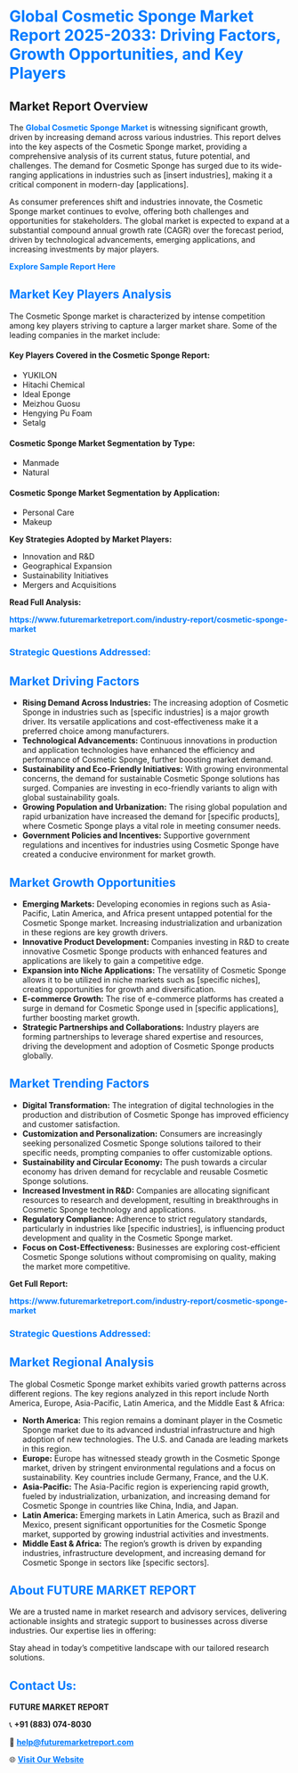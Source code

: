 <h1 style="color: #007BFF;">Global Cosmetic Sponge Market Report 2025-2033: Driving Factors, Growth Opportunities, and Key Players</h1>

<section id="overview">
<h2>Market Report Overview</h2>
<p>The <a href="https://www.futuremarketreport.com/industry-report/cosmetic-sponge-market" style="color: #007BFF; text-decoration: none;"><strong>Global Cosmetic Sponge Market</strong></a> is witnessing significant growth, driven by increasing demand across various industries. This report delves into the key aspects of the Cosmetic Sponge market, providing a comprehensive analysis of its current status, future potential, and challenges. The demand for Cosmetic Sponge has surged due to its wide-ranging applications in industries such as [insert industries], making it a critical component in modern-day [applications].</p>
<p>As consumer preferences shift and industries innovate, the Cosmetic Sponge market continues to evolve, offering both challenges and opportunities for stakeholders. The global market is expected to expand at a substantial compound annual growth rate (CAGR) over the forecast period, driven by technological advancements, emerging applications, and increasing investments by major players.</p>
</section>

<section id="overview">
<p><a href="https://www.futuremarketreport.com/request-sample/reportId=40895" style="color: #007BFF; text-decoration: none;"><strong>Explore Sample Report Here</strong></a></p>
</section>

<section id="key-players">
<h2 style="color: #007BFF;">Market Key Players Analysis</h2>
<p>The Cosmetic Sponge market is characterized by intense competition among key players striving to capture a larger market share. Some of the leading companies in the market include:</p>
<h4>Key Players Covered in the Cosmetic Sponge Report:</h4>
<ul><li>YUKILON</li><li>Hitachi Chemical</li><li>Ideal Eponge</li><li>Meizhou Guosu</li><li>Hengying Pu Foam</li><li>Setalg</li></ul>
<h4>Cosmetic Sponge Market Segmentation by Type:</h4>
<ul><li>Manmade</li><li>Natural</li></ul>

<h4>Cosmetic Sponge Market Segmentation by Application:</h4>
<ul><li>Personal Care</li><li>Makeup</li></ul>
<p><strong>Key Strategies Adopted by Market Players:</strong></p>
<ul>
<li>Innovation and R&D</li>
<li>Geographical Expansion</li>
<li>Sustainability Initiatives</li>
<li>Mergers and Acquisitions</li>
</ul>
</section>

<section>
<p><strong>Read Full Analysis: </strong></p><a href="https://www.futuremarketreport.com/industry-report/cosmetic-sponge-market" style="color: #007BFF; text-decoration: none;"><strong>https://www.futuremarketreport.com/industry-report/cosmetic-sponge-market</strong></a>
<h3 style="color: #007BFF;">Strategic Questions Addressed:</h3>
</section>

<section id="driving-factors">
<h2 style="color: #007BFF;">Market Driving Factors</h2>
<ul>
<li><strong>Rising Demand Across Industries:</strong> The increasing adoption of Cosmetic Sponge in industries such as [specific industries] is a major growth driver. Its versatile applications and cost-effectiveness make it a preferred choice among manufacturers.</li>
<li><strong>Technological Advancements:</strong> Continuous innovations in production and application technologies have enhanced the efficiency and performance of Cosmetic Sponge, further boosting market demand.</li>
<li><strong>Sustainability and Eco-Friendly Initiatives:</strong> With growing environmental concerns, the demand for sustainable Cosmetic Sponge solutions has surged. Companies are investing in eco-friendly variants to align with global sustainability goals.</li>
<li><strong>Growing Population and Urbanization:</strong> The rising global population and rapid urbanization have increased the demand for [specific products], where Cosmetic Sponge plays a vital role in meeting consumer needs.</li>
<li><strong>Government Policies and Incentives:</strong> Supportive government regulations and incentives for industries using Cosmetic Sponge have created a conducive environment for market growth.</li>
</ul>
</section>

<section id="growth-opportunities">
<h2 style="color: #007BFF;">Market Growth Opportunities</h2>
<ul>
<li><strong>Emerging Markets:</strong> Developing economies in regions such as Asia-Pacific, Latin America, and Africa present untapped potential for the Cosmetic Sponge market. Increasing industrialization and urbanization in these regions are key growth drivers.</li>
<li><strong>Innovative Product Development:</strong> Companies investing in R&D to create innovative Cosmetic Sponge products with enhanced features and applications are likely to gain a competitive edge.</li>
<li><strong>Expansion into Niche Applications:</strong> The versatility of Cosmetic Sponge allows it to be utilized in niche markets such as [specific niches], creating opportunities for growth and diversification.</li>
<li><strong>E-commerce Growth:</strong> The rise of e-commerce platforms has created a surge in demand for Cosmetic Sponge used in [specific applications], further boosting market growth.</li>
<li><strong>Strategic Partnerships and Collaborations:</strong> Industry players are forming partnerships to leverage shared expertise and resources, driving the development and adoption of Cosmetic Sponge products globally.</li>
</ul>
</section>

<section id="trending-factors">
<h2 style="color: #007BFF;">Market Trending Factors</h2>
<ul>
<li><strong>Digital Transformation:</strong> The integration of digital technologies in the production and distribution of Cosmetic Sponge has improved efficiency and customer satisfaction.</li>
<li><strong>Customization and Personalization:</strong> Consumers are increasingly seeking personalized Cosmetic Sponge solutions tailored to their specific needs, prompting companies to offer customizable options.</li>
<li><strong>Sustainability and Circular Economy:</strong> The push towards a circular economy has driven demand for recyclable and reusable Cosmetic Sponge solutions.</li>
<li><strong>Increased Investment in R&D:</strong> Companies are allocating significant resources to research and development, resulting in breakthroughs in Cosmetic Sponge technology and applications.</li>
<li><strong>Regulatory Compliance:</strong> Adherence to strict regulatory standards, particularly in industries like [specific industries], is influencing product development and quality in the Cosmetic Sponge market.</li>
<li><strong>Focus on Cost-Effectiveness:</strong> Businesses are exploring cost-efficient Cosmetic Sponge solutions without compromising on quality, making the market more competitive.</li>
</ul>
</section>

<section>
<p><strong>Get Full Report: </strong></p><a href="https://www.futuremarketreport.com/industry-report/cosmetic-sponge-market" style="color: #007BFF; text-decoration: none;"><strong>https://www.futuremarketreport.com/industry-report/cosmetic-sponge-market</strong></a>
<h3 style="color: #007BFF;">Strategic Questions Addressed:</h3>
</section>


<section id="regional-analysis">
<h2 style="color: #007BFF;">Market Regional Analysis</h2>
<p>The global Cosmetic Sponge market exhibits varied growth patterns across different regions. The key regions analyzed in this report include North America, Europe, Asia-Pacific, Latin America, and the Middle East & Africa:</p>
<ul>
<li><strong>North America:</strong> This region remains a dominant player in the Cosmetic Sponge market due to its advanced industrial infrastructure and high adoption of new technologies. The U.S. and Canada are leading markets in this region.</li>
<li><strong>Europe:</strong> Europe has witnessed steady growth in the Cosmetic Sponge market, driven by stringent environmental regulations and a focus on sustainability. Key countries include Germany, France, and the U.K.</li>
<li><strong>Asia-Pacific:</strong> The Asia-Pacific region is experiencing rapid growth, fueled by industrialization, urbanization, and increasing demand for Cosmetic Sponge in countries like China, India, and Japan.</li>
<li><strong>Latin America:</strong> Emerging markets in Latin America, such as Brazil and Mexico, present significant opportunities for the Cosmetic Sponge market, supported by growing industrial activities and investments.</li>
<li><strong>Middle East & Africa:</strong> The region’s growth is driven by expanding industries, infrastructure development, and increasing demand for Cosmetic Sponge in sectors like [specific sectors].</li>
</ul>
</section>

<footer>
<h2 style="color: #007BFF;">About FUTURE MARKET REPORT</h2>
<p>We are a trusted name in market research and advisory services, delivering actionable insights and strategic support to businesses across diverse industries. Our expertise lies in offering:</p>

<p>Stay ahead in today’s competitive landscape with our tailored research solutions.</p>

<h2 style="color: #007BFF;">Contact Us:</h2>
<p><strong>FUTURE MARKET REPORT</strong></p>
<p>📞 <strong>+91 (883) 074-8030</strong></p>
<p>📧 <strong><a href="mailto:help@futuremarketreport.com" style="color: #007BFF;">help@futuremarketreport.com</a></strong></p>
<p>🌐 <strong><a href="https://www.futuremarketreport.com/" style="color: #007BFF;">Visit Our Website</a></strong></p>
</footer>